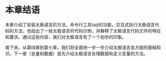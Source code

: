 # 本章结语

本章介绍了安装太极语言的方法，命令行工具taiji的功能，交互式执行太极语言代码的方法，也给出了一些太极语言的代码示例，并解释了太极语言代码文件的特征和要求。通过这些内容，我们对太极语言有了一个初步的印象。

接下来，从第四章到第七章，我们将全面地一步一步介绍太极语言各方面的基础知识。下一章（变量和数据）首先介绍太极语言处理数据和定义变量的方法。